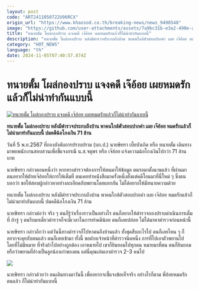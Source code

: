 ```yaml
---
layout: post
code: "ART2411050722U96RCX"
origin_url: "https://www.khaosod.co.th/breaking-news/news_9490548"
image: "https://github.com/user-attachments/assets/7a9bc31b-e3a2-490e-a25f-4741f5a2977f"
title: "ทนายตั้ม โผล่กองปราบ แจงคดี เจ๊อ้อย เผยหมดรักแล้วก็ไม่น่าทำกันแบบนี้"
description: "ทนายตั้ม โผล่กองปราบ หลังมีตำรวจประกบถึงบ้าน พาคนใกล้ตัวสอบปากคำ เผย เจ๊อ้อย หมดรักแล้วก็ไม่น่ามาทำกันแบบนี้ ปมคดีฉ้อโกงเงิน 71 ล้าน"
category: "HOT_NEWS"
language: "th"
date: 2024-11-05T07:40:57.874Z
---
```


# ทนายตั้ม โผล่กองปราบ แจงคดี เจ๊อ้อย เผยหมดรักแล้วก็ไม่น่าทำกันแบบนี้

[![ทนายตั้ม โผล่กองปราบ แจงคดี เจ๊อ้อย เผยหมดรักแล้วก็ไม่น่าทำกันแบบนี้](https://www.khaosod.co.th/wpapp/uploads/2024/11/Attorney-Tam.jpg "ทนายตั้ม โผล่กองปราบ แจงคดี เจ๊อ้อย เผยหมดรักแล้วก็ไม่น่าทำกันแบบนี้")](https://www.khaosod.co.th/wpapp/uploads/2024/11/Attorney-Tam.jpg)

**ทนายตั้ม โผล่กองปราบ หลังมีตำรวจประกบถึงบ้าน พาคนใกล้ตัวสอบปากคำ เผย เจ๊อ้อย หมดรักแล้วก็ไม่น่ามาทำกันแบบนี้ ปมคดีฉ้อโกงเงิน 71 ล้าน**

วันที่ 5 พ.ย.2567 ที่กองบังคับการปราบปราม (บก.ป.) นายษิทรา เบี้ยบังเกิด หรือ ทนายตั้ม เดินทางมาพบพนักงานสอบสวนเพื่อชี้แจงกรณี น.ส.จตุพร หรือ เจ๊อ้อย แจ้งความฉ้อโกงเงินไปกว่า 71 ล้านบาท

นายษิทรา กล่าวตอนหนึ่งว่า หากทางตำรวจต้องการให้ตนมาให้ข้อมูล ตนรอมาตั้งนานแล้ว ที่ผ่านมา ตนอยากให้ฝ่ายเจ๊อ้อยให้การให้เต็มที่ ตนเคยทำหนังสือมาครั้งหนึ่งตั้งแต่คดีโอนมาที่นี่ใหม่ ๆ ซึ่งตนบอกว่า ขอให้สอบผู้กล่าวหาอย่างละเอียดกับพยานโดยแยกกัน ไม่ได้อยากให้มีทนายความด้วย

ทนายตั้ม โผล่กองปราบ หลังมีตำรวจประกบถึงบ้าน พาคนใกล้ตัวสอบปากคำ เผย เจ๊อ้อย หมดรักแล้วก็ไม่น่ามาทำกันแบบนี้ ปมคดีฉ้อโกงเงิน 71 ล้าน

นายษิทรา กล่าวต่อว่า จริง ๆ ตนก็รู้ว่าเรื่องราวเป็นอย่างไร ตนก็อยากให้ตำรวจกองปราบดำเนินการเต็มที่ ถ้าจู่ ๆ ตนรีบมาเดี๋ยวตำรวจก็จะมีเวลาในการทำคดีน้อย ตนก็เลยปล่อย ไม่ได้มาหาตำรวจก่อนหน้านี้

นายษิทรา กล่าวอีกว่า แต่วันนี้ทางตำรวจก็ไปหาตนถึงบ้านแล้ว ทั้งชุดสืบอะไรไป ตนก็เลยไหน ๆ ก็อยากจะคุยกับตนแล้ว ตนก็เลยเข้ามา ทั้งนี้ ขอฝากเจ้าหน้าที่ตำรวจนิดหนึ่ง การที่ไปเอาตัวพยานไปโดยที่ไม่มีหมาย ที่จริงถ้าไปอย่างถูกต้อง เอาหมายไป เขาก็ยินยอมไปทุกคน หมายมาที่ตน ตนก็ยินยอม หรือว่าพยานที่อ้างเป็นลูกน้องเก่าของตน แต่นี่คุณเล่นเอาตำรวจ 2-3 คนไป

[![](https://www.khaosod.co.th/wpapp/uploads/2024/11/5-ตั้ม1.jpg)](https://www.khaosod.co.th/wpapp/uploads/2024/11/5-ตั้ม1.jpg)

นายษิทรา กล่าวด้วยว่า ตนเดินทางมาวันนี้ เพื่ออยากจะชี้แจงข้อเท็จจริง อย่างไรก็ตาม พี่อ้อยหมดรักตนแล้ว ก็ไม่น่าทำกันแบบนี้